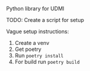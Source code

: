Python library for UDMI


TODO: Create a script for setup

Vague setup instructions:
1. Create a venv
2. Get poetry
3. Run `poetry install`
4. For build run `poetry build`